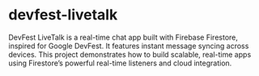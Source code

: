 # devfest-livetalk
DevFest LiveTalk is a real-time chat app built with Firebase Firestore, inspired for Google DevFest. It features instant message syncing across devices. This project demonstrates how to build scalable, real-time apps using Firestore’s powerful real-time listeners and cloud integration.
